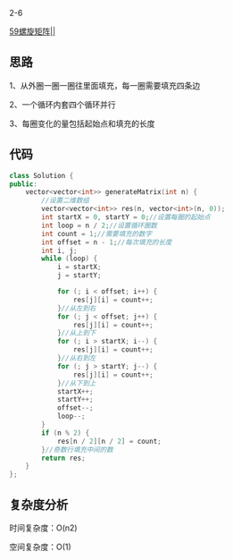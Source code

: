 2-6

[59螺旋矩阵||](https://leetcode.cn/problems/spiral-matrix-ii/)

## 思路
1、从外圈一圈一圈往里面填充，每一圈需要填充四条边

2、一个循环内套四个循环并行

3、每圈变化的量包括起始点和填充的长度

## 代码
```cpp
class Solution {
public:
    vector<vector<int>> generateMatrix(int n) {
        //设置二维数组
        vector<vector<int>> res(n, vector<int>(n, 0));
        int startX = 0, startY = 0;//设置每圈的起始点
        int loop = n / 2;//设置循环圈数
        int count = 1;//需要填充的数字
        int offset = n - 1;//每次填充的长度
        int i, j;
        while (loop) {
            i = startX;
            j = startY;

            for (; i < offset; i++) {
                res[j][i] = count++;
            }//从左到右
            for (; j < offset; j++) {
                res[j][i] = count++;
            }//从上到下
            for (; i > startX; i--) {
                res[j][i] = count++;
            }//从右到左
            for (; j > startY; j--) {
                res[j][i] = count++;
            }//从下到上
            startX++;
            startY++;
            offset--;
            loop--;
        }
        if (n % 2) {
            res[n / 2][n / 2] = count;
        }//奇数行填充中间的数
        return res;
    }
};
```
## 复杂度分析
时间复杂度：O(n2)

空间复杂度：O(1)
